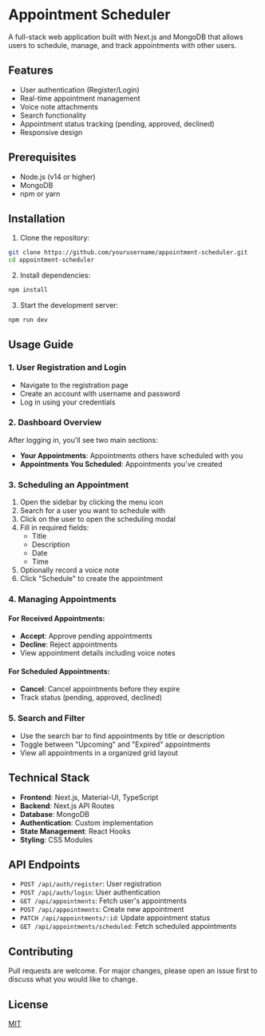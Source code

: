 # Appointment Scheduler

A full-stack web application built with Next.js and MongoDB that allows users to schedule, manage, and track appointments with other users.

## Features

- User authentication (Register/Login)
- Real-time appointment management
- Voice note attachments
- Search functionality
- Appointment status tracking (pending, approved, declined)
- Responsive design

## Prerequisites

- Node.js (v14 or higher)
- MongoDB
- npm or yarn

## Installation

1. Clone the repository:
```bash
git clone https://github.com/yourusername/appointment-scheduler.git
cd appointment-scheduler
```
2. Install dependencies:
```bash
npm install
```
3. Start the development server:
```bash
npm run dev
```


## Usage Guide

### 1. User Registration and Login
- Navigate to the registration page
- Create an account with username and password
- Log in using your credentials

### 2. Dashboard Overview
After logging in, you'll see two main sections:
- **Your Appointments**: Appointments others have scheduled with you
- **Appointments You Scheduled**: Appointments you've created

### 3. Scheduling an Appointment
1. Open the sidebar by clicking the menu icon
2. Search for a user you want to schedule with
3. Click on the user to open the scheduling modal
4. Fill in required fields:
   - Title
   - Description
   - Date
   - Time
5. Optionally record a voice note
6. Click "Schedule" to create the appointment

### 4. Managing Appointments

#### For Received Appointments:
- **Accept**: Approve pending appointments
- **Decline**: Reject appointments
- View appointment details including voice notes

#### For Scheduled Appointments:
- **Cancel**: Cancel appointments before they expire
- Track status (pending, approved, declined)

### 5. Search and Filter
- Use the search bar to find appointments by title or description
- Toggle between "Upcoming" and "Expired" appointments
- View all appointments in a organized grid layout

## Technical Stack

- **Frontend**: Next.js, Material-UI, TypeScript
- **Backend**: Next.js API Routes
- **Database**: MongoDB
- **Authentication**: Custom implementation
- **State Management**: React Hooks
- **Styling**: CSS Modules

## API Endpoints

- `POST /api/auth/register`: User registration
- `POST /api/auth/login`: User authentication
- `GET /api/appointments`: Fetch user's appointments
- `POST /api/appointments`: Create new appointment
- `PATCH /api/appointments/:id`: Update appointment status
- `GET /api/appointments/scheduled`: Fetch scheduled appointments

## Contributing

Pull requests are welcome. For major changes, please open an issue first to discuss what you would like to change.

## License

[MIT](https://choosealicense.com/licenses/mit/)
